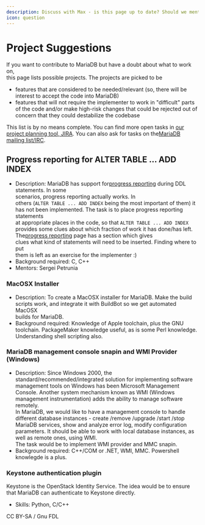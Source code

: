 ```yaml
---
description: Discuss with Max - is this page up to date? Should we mention developer names?
icon: question
---
```


# Project Suggestions

If you want to contribute to MariaDB but have a doubt about what to work on,\
this page lists possible projects. The projects are picked to be

* features that are considered to be needed/relevant (so, there will be\
  interest to accept the code into MariaDB)
* features that will not require the implementer to work in "difficult" parts\
  of the code and/or make high-risk changes that could be rejected out of\
  concern that they could destabilize the codebase

This list is by no means complete. You can find more open tasks in [our project planning tool, JIRA](../../development-articles/general-info/tools/jira.md). You can also ask for tasks on the[MariaDB mailing list/IRC](broken-reference).

## Progress reporting for ALTER TABLE ... ADD INDEX

* Description: MariaDB has support for[progress reporting](https://app.gitbook.com/s/SsmexDFPv2xG2OTyO5yV/server-usage/mariadb-internals/using-mariadb-with-your-programs-api/progress-reporting) during DDL statements. In some\
  scenarios, progress reporting actually works. In\
  others (`ALTER TABLE ... ADD INDEX` being the most important of them) it\
  has not been implemented. The task is to place progress reporting statements\
  at appropriate places in the code, so that `ALTER TABLE ... ADD INDEX`\
  provides some clues about which fraction of work it has done/has left. The[progress reporting](https://app.gitbook.com/s/SsmexDFPv2xG2OTyO5yV/server-usage/mariadb-internals/using-mariadb-with-your-programs-api/progress-reporting) page has a section which gives\
  clues what kind of statements will need to be inserted. Finding where to put\
  them is left as an exercise for the implementer :)
* Background required: C, C++
* Mentors: Sergei Petrunia

### MacOSX Installer

* Description: To create a MacOSX installer for MariaDB. Make the build\
  scripts work, and integrate it with BuildBot so we get automated MacOSX\
  builds for MariaDB.
* Background required: Knowledge of Apple toolchain, plus the GNU\
  toolchain. PackageMaker knowledge useful, as is some Perl knowledge.\
  Understanding shell scripting also.

### MariaDB management console snapin and WMI Provider (Windows)

* Description: Since Windows 2000, the standard/recommended/integrated solution for implementing software management tools on Windows has been Microsoft Management Console. Another system mechanism known as WMI (Windows management instrumentation) adds the ability to manage software remotely.\
  In MariaDB, we would like to have a management console to handle different database instances - create /remove /upgrade /start /stop MariaDB services, show and analyze error log, modify configuration parameters. It should be able to work with local database instances, as well as remote ones, using WMI.\
  The task would be to implement WMI provider and MMC snapin.
* Background required: C++/COM or .NET, WMI, MMC. Powershell knowlegde is a plus.

### Keystone authentication plugin

Keystone is the OpenStack Identity Service. The idea would be to ensure that MariaDB can authenticate to Keystone directly.

* Skills: Python, C/C++

CC BY-SA / Gnu FDL
